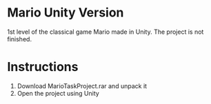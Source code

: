 # Mario Unity Version


1st level of the classical game Mario made in Unity. The project is not finished.


# Instructions

1. Download MarioTaskProject.rar and unpack it
2. Open the project using Unity

